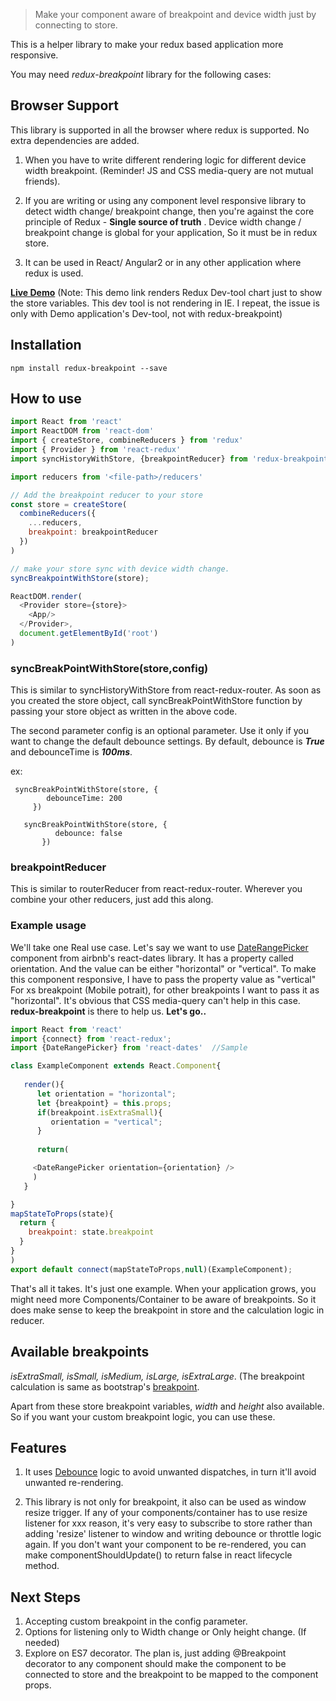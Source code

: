 > Make your component aware of breakpoint and device width just by connecting to store.

This is a helper library to make your redux based application more responsive. 

 You may need _redux-breakpoint_ library for the following cases:

## Browser Support
This library is supported in all the browser where redux is supported. No extra dependencies are added.

1) When you have to write different rendering logic for different device width breakpoint. (Reminder! JS and CSS media-query are not mutual friends). 

2) If you are writing or using any component level responsive library to detect width change/ breakpoint change, then you're against the core principle of Redux - **Single source of truth** .  Device width change / breakpoint change is global for your application, So it must be in redux store.

3) It can be used in React/ Angular2 or in any other application where redux is used.

**[Live Demo](https://bala94.github.io/)**  (Note: This demo link renders Redux Dev-tool chart just to show the store variables. This dev tool is not rendering in IE. I repeat, the issue is only with Demo application's Dev-tool, not with redux-breakpoint) 


## Installation

`npm install redux-breakpoint --save`

## How to use

```js
import React from 'react'
import ReactDOM from 'react-dom'
import { createStore, combineReducers } from 'redux'
import { Provider } from 'react-redux'
import syncHistoryWithStore, {breakpointReducer} from 'redux-breakpoint'

import reducers from '<file-path>/reducers'

// Add the breakpoint reducer to your store
const store = createStore(
  combineReducers({
    ...reducers,
    breakpoint: breakpointReducer
  })
)

// make your store sync with device width change.
syncBreakpointWithStore(store);

ReactDOM.render(
  <Provider store={store}>
    <App/>
  </Provider>,
  document.getElementById('root')
)
```

 


###  syncBreakPointWithStore(store,config) 
  This is similar to syncHistoryWithStore from react-redux-router.
  As soon as you created the store object, call syncBreakPointWithStore function by passing your store object as written in the above code.

  The second parameter config is an optional parameter. Use it only if you want to change the default debounce settings.
  By default, debounce is **_True_** and debounceTime is _**100ms**_. 

  ex:  
  ```
   syncBreakPointWithStore(store, {
          debounceTime: 200
       })
  ```

```
   syncBreakPointWithStore(store, {
          debounce: false
       })
```  

### breakpointReducer
  This is similar to routerReducer from react-redux-router. Wherever you combine your other reducers, just add this along. 


### Example usage
  We'll take one Real use case. Let's say we want to use [DateRangePicker](https://github.com/airbnb/react-dates) component from airbnb's react-dates library.
  It has a property called orientation. And the value can be either "horizontal" or "vertical". To make this component responsive, I have to pass the property value as "vertical" For xs breakpoint (Mobile potrait), for other breakpoints I want to pass it as "horizontal". It's obvious that CSS media-query can't help in this case. **redux-breakpoint** is there to help us.  **Let's go..**
  

```js
import React from 'react'
import {connect} from 'react-redux';
import {DateRangePicker} from 'react-dates'  //Sample

class ExampleComponent extends React.Component{
  
   render(){
      let orientation = "horizontal";
      let {breakpoint} = this.props;
      if(breakpoint.isExtraSmall){
         orientation = "vertical";
      } 
       
      return(

     <DateRangePicker orientation={orientation} /> 
     )
   }

}
mapStateToProps(state){ 
  return {
    breakpoint: state.breakpoint
  }
}
)
export default connect(mapStateToProps,null)(ExampleComponent);
```

That's all it takes. It's just one example. When your application grows, you might need more Components/Container to be aware of breakpoints. So it does make sense to keep the breakpoint in store and the calculation logic in reducer.

## Available breakpoints
   _isExtraSmall, isSmall, isMedium, isLarge, isExtraLarge_. (The breakpoint calculation is same as bootstrap's [breakpoint](https://v4-alpha.getbootstrap.com/layout/overview/).

   Apart from these store breakpoint variables,  _width_  and _height_ also available. So if you want your custom breakpoint logic, you can use these. 


## Features
1. It uses [Debounce](https://medium.com/@_jh3y/throttling-and-debouncing-in-javascript-b01cad5c8edf) logic to avoid unwanted dispatches, in turn it'll avoid unwanted re-rendering.

2. This library is not only for breakpoint, it also can be used as window resize trigger. If any of your components/container has to use resize listener for xxx reason, it's very easy to subscribe to store rather than adding 'resize' listener to window and writing debounce or throttle logic again.  If you don't want your component to be re-rendered, you can make componentShouldUpdate() to return false in react lifecycle method. 

## Next Steps

1. Accepting custom breakpoint in the config parameter.
2. Options for listening only to Width change or Only height change. (If needed)
3. Explore on ES7 decorator.  The plan is, just adding @Breakpoint decorator to any component should make the component to be connected to store and the breakpoint to be mapped to the component props. 


